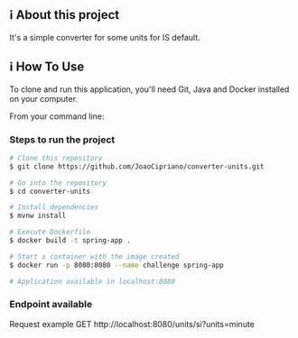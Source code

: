 ## :information_source: About this project

It's a simple converter for some units for IS default.

## :information_source: How To Use

To clone and run this application, you'll need Git, Java and Docker installed on your computer.

From your command line:

### Steps to run the project

```bash
# Clone this repository
$ git clone https://github.com/JoaoCipriano/converter-units.git

# Go into the repository
$ cd converter-units

# Install dependencies
$ mvnw install

# Execute Dockerfile
$ docker build -t spring-app .

# Start a container with the image created
$ docker run -p 8080:8080 --name challenge spring-app

# Application available in localhost:8080
```

### Endpoint available
Request example GET http://localhost:8080/units/si?units=minute
